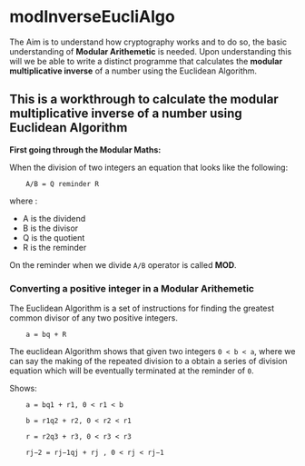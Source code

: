 # modInverseEucliAlgo

The Aim is to understand how cryptography works and to do so, the basic understanding of **Modular Arithemetic** is needed. Upon understanding this will we be able to write a distinct programme that calculates the **modular multiplicative inverse** of a number using the Euclidean Algorithm.

## This is a workthrough to calculate the modular multiplicative inverse of a number using Euclidean Algorithm

**First going through the Modular Maths:**

When the division of two integers an equation that looks like the following:

```
    A/B = Q reminder R

```

where :

- A is the dividend
- B is the divisor
- Q is the quotient
- R is the reminder

On the reminder when we divide `A/B` operator is called **MOD**.

### Converting a positive integer in a Modular Arithemetic

The Euclidean Algorithm is a set of instructions for finding the greatest common divisor
of any two positive integers.

```
    a = bq + R
```

The euclidean Algorithm shows that given two integers `0 < b < a`, where we can say the making of the repeated division to a obtain a series of division equation which will be eventually terminated at the reminder of `0`.

Shows:

```
    a = bq1 + r1, 0 < r1 < b

    b = r1q2 + r2, 0 < r2 < r1

    r = r2q3 + r3, 0 < r3 < r3

    rj−2 = rj−1qj + rj , 0 < rj < rj−1
```
